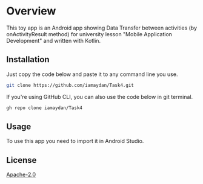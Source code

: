 # Overview

This toy app is an Android app showing Data Transfer between activities (by onActivityResult method) for university lesson "Mobile Application Development" and written with Kotlin.

## Installation

Just copy the code below and paste it to any command line you use.

```bash
git clone https://github.com/iamaydan/Task4.git
```
If you're using GitHub CLI, you can also use the code below in git terminal.

```bash
gh repo clone iamaydan/Task4
```
## Usage

To use this app you need to import it in Android Studio.

## License
[Apache-2.0](http://www.apache.org/licenses/LICENSE-2.0)
